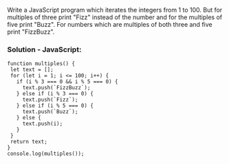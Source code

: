  Write a JavaScript program which iterates the integers from 1 to 100. But for multiples of three print "Fizz" instead of the number and for the multiples of five print "Buzz". For numbers which are multiples of both three and five print "FizzBuzz".

 ### Solution - JavaScript:
 ```
 function multiples() {
  let text = [];
  for (let i = 1; i <= 100; i++) {
    if (i % 3 === 0 && i % 5 === 0) {
      text.push(`FizzBuzz`);
    } else if (i % 3 === 0) {
      text.push(`Fizz`);
    } else if (i % 5 === 0) {
      text.push(`Buzz`);
    } else {
      text.push(i);
    }
  }
  return text;
}
console.log(multiples());
```